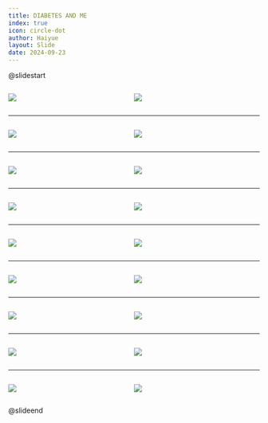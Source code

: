 ```yaml
---
title: DIABETES AND ME
index: true
icon: circle-dot
author: Haiyue
layout: Slide
date: 2024-09-23
---
```

 
@slidestart

<div style="display:flex">
<div style="flex:1">

![](https://raw.githubusercontent.com/yclord/reading/refs/heads/master/english/Level-L/DIABETES%20AND%20ME/001.webp)
</div>
<div style="flex:1">

![](https://raw.githubusercontent.com/yclord/reading/refs/heads/master/english/Level-L/DIABETES%20AND%20ME/002.webp)
</div>
</div>

---

<div style="display:flex">
<div style="flex:1">

![](https://raw.githubusercontent.com/yclord/reading/refs/heads/master/english/Level-L/DIABETES%20AND%20ME/003.webp)
</div>
<div style="flex:1">

![](https://raw.githubusercontent.com/yclord/reading/refs/heads/master/english/Level-L/DIABETES%20AND%20ME/004.webp)
</div>
</div>

---

<div style="display:flex">
<div style="flex:1">

![](https://raw.githubusercontent.com/yclord/reading/refs/heads/master/english/Level-L/DIABETES%20AND%20ME/005.webp)
</div>
<div style="flex:1">

![](https://raw.githubusercontent.com/yclord/reading/refs/heads/master/english/Level-L/DIABETES%20AND%20ME/006.webp)
</div>
</div>

---

<div style="display:flex">
<div style="flex:1">

![](https://raw.githubusercontent.com/yclord/reading/refs/heads/master/english/Level-L/DIABETES%20AND%20ME/007.webp)
</div>
<div style="flex:1">

![](https://raw.githubusercontent.com/yclord/reading/refs/heads/master/english/Level-L/DIABETES%20AND%20ME/008.webp)
</div>
</div>

---

<div style="display:flex">
<div style="flex:1">

![](https://raw.githubusercontent.com/yclord/reading/refs/heads/master/english/Level-L/DIABETES%20AND%20ME/009.webp)
</div>
<div style="flex:1">

![](https://raw.githubusercontent.com/yclord/reading/refs/heads/master/english/Level-L/DIABETES%20AND%20ME/010.webp)
</div>
</div>

---

<div style="display:flex">
<div style="flex:1">

![](https://raw.githubusercontent.com/yclord/reading/refs/heads/master/english/Level-L/DIABETES%20AND%20ME/011.webp)
</div>
<div style="flex:1">

![](https://raw.githubusercontent.com/yclord/reading/refs/heads/master/english/Level-L/DIABETES%20AND%20ME/012.webp)
</div>
</div>

---

<div style="display:flex">
<div style="flex:1">

![](https://raw.githubusercontent.com/yclord/reading/refs/heads/master/english/Level-L/DIABETES%20AND%20ME/013.webp)
</div>
<div style="flex:1">

![](https://raw.githubusercontent.com/yclord/reading/refs/heads/master/english/Level-L/DIABETES%20AND%20ME/014.webp)
</div>
</div>

---

<div style="display:flex">
<div style="flex:1">

![](https://raw.githubusercontent.com/yclord/reading/refs/heads/master/english/Level-L/DIABETES%20AND%20ME/015.webp)
</div>
<div style="flex:1">

![](https://raw.githubusercontent.com/yclord/reading/refs/heads/master/english/Level-L/DIABETES%20AND%20ME/016.webp)
</div>
</div>

---

<div style="display:flex">
<div style="flex:1">

![](https://raw.githubusercontent.com/yclord/reading/refs/heads/master/english/Level-L/DIABETES%20AND%20ME/017.webp)
</div>
<div style="flex:1">

![](https://raw.githubusercontent.com/yclord/reading/refs/heads/master/english/Level-L/DIABETES%20AND%20ME/018.webp)
</div>
</div>

@slideend